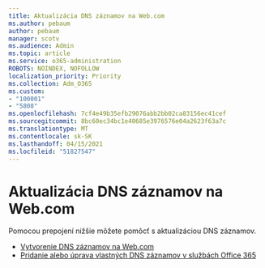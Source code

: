 ```yaml
---
title: Aktualizácia DNS záznamov na Web.com
ms.author: pebaum
author: pebaum
manager: scotv
ms.audience: Admin
ms.topic: article
ms.service: o365-administration
ROBOTS: NOINDEX, NOFOLLOW
localization_priority: Priority
ms.collection: Adm_O365
ms.custom:
- "100001"
- "5808"
ms.openlocfilehash: 7cf4e49b35efb29076abb2bb02ca83156ec41cef
ms.sourcegitcommit: 8bc60ec34bc1e40685e3976576e04a2623f63a7c
ms.translationtype: MT
ms.contentlocale: sk-SK
ms.lasthandoff: 04/15/2021
ms.locfileid: "51827547"
---
```

# <a name="update-dns-records-at-webcom"></a>Aktualizácia DNS záznamov na Web.com

Pomocou prepojení nižšie môžete pomôcť s aktualizáciou DNS záznamov.

- [Vytvorenie DNS záznamov na Web.com](https://docs.microsoft.com/microsoft-365/admin/dns/create-dns-records-at-web-com?view=o365-worldwide)
- [Pridanie alebo úprava vlastných DNS záznamov v službách Office 365](https://docs.microsoft.com/microsoft-365/admin/setup/add-domain#add-or-edit-custom-dns-records)